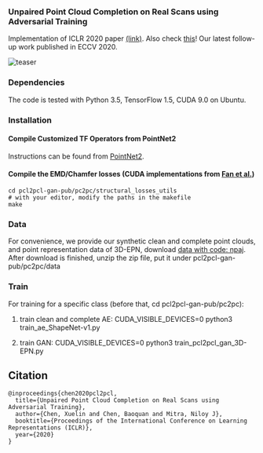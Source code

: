 ### Unpaired Point Cloud Completion on Real Scans using Adversarial Training

Implementation of ICLR 2020 paper <a href="https://arxiv.org/abs/1904.00069" target="_blank">(link)</a>.
Also check <a href="https://github.com/ChrisWu1997/Multimodal-Shape-Completion" target="_blank">this</a>! Our latest follow-up work published in ECCV 2020.

![teaser](./doc/teaser.png)

### Dependencies
The code is tested with Python 3.5, TensorFlow 1.5, CUDA 9.0 on Ubuntu. 

### Installation
#### Compile Customized TF Operators from PointNet2
Instructions can be found from <a href="https://github.com/charlesq34/pointnet2" target="_blank">PointNet2</a>.
#### Compile the EMD/Chamfer losses (CUDA implementations from <a href="https://github.com/charlesq34/pointnet2" target="_blank">Fan et al.</a>)
    cd pcl2pcl-gan-pub/pc2pc/structural_losses_utils
    # with your editor, modify the paths in the makefile
    make

### Data
For convenience, we provide our synthetic clean and complete point clouds, and point representation data of 3D-EPN, download <a href="https://pan.baidu.com/s/1jDJJ6RjRpuXpu5GSJcPQmg" target="_blank">data with code: npaj</a>.
After download is finished, unzip the zip file, put it under pcl2pcl-gan-pub/pc2pc/data

### Train
For training for a specific class (before that, cd pcl2pcl-gan-pub/pc2pc):
1. train clean and complete AE:
    CUDA_VISIBLE_DEVICES=0 python3 train_ae_ShapeNet-v1.py

2. train GAN:
    CUDA_VISIBLE_DEVICES=0 python3 train_pcl2pcl_gan_3D-EPN.py

## Citation
```
@inproceedings{chen2020pcl2pcl,
  title={Unpaired Point Cloud Completion on Real Scans using Adversarial Training},
  author={Chen, Xuelin and Chen, Baoquan and Mitra, Niloy J},
  booktitle={Proceedings of the International Conference on Learning Representations (ICLR)},
  year={2020}
}
```
